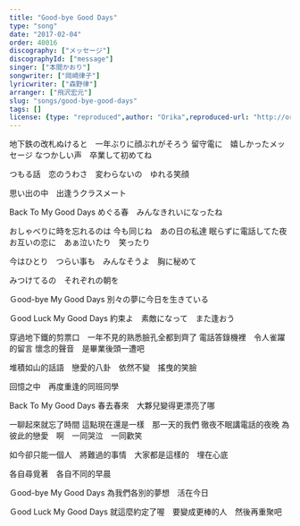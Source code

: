 ```yaml
---
title: "Good-bye Good Days"
type: "song"
date: "2017-02-04"
order: 40016
discography: ["メッセージ"]
discographyId: ["message"]
singer: ["本間かおり"]
songwriter: ["岡崎律子"]
lyricwriter: ["森野律"]
arranger: ["飛沢宏元"]
slug: "songs/good-bye-good-days"
tags: []
license: {type: "reproduced",author: "Orika",reproduced-url: "http://orikamushi.myweb.hinet.net",reproduced-website: "織歌蟲"}
---
```


地下鉄の改札ぬけると　一年ぶりに顔ぶれがそろう
留守電に　嬉しかったメッセージ
なつかしい声　卒業して初めてね

つもる話　恋のうわさ　変わらないの　ゆれる笑顔

思い出の中　出逢うクラスメート

Back To My Good Days
めぐる春　みんなきれいになったね

おしゃべりに時を忘れるのは
今も同じね　あの日の私達
眠らずに電話してた夜
お互いの恋に　あぁ泣いたり　笑ったり

今はひとり　つらい事も　みんなそうよ　胸に秘めて

みつけてるの　それぞれの朝を

Ｇood-bye My Good Days
別々の夢に今日を生きている

Ｇood Luck My Good Days
約束よ　素敵になって　また逢おう

穿過地下鐵的剪票口　一年不見的熟悉臉孔全都到齊了
電話答錄機裡　令人雀躍的留言
懷念的聲音　是畢業後頭一遭吧

堆積如山的話語　戀愛的八卦　依然不變　搖曳的笑臉

回憶之中　再度重逢的同班同學

Back To My Good Days
春去春來　大夥兒變得更漂亮了哪

一聊起來就忘了時間
這點現在還是一樣　那一天的我們
徹夜不眠講電話的夜晚
為彼此的戀愛　啊　一同哭泣　一同歡笑

如今卻只能一個人　將難過的事情　大家都是這樣的　埋在心底

各自尋覓著　各自不同的早晨

Ｇood-bye My Good Days
為我們各別的夢想　活在今日

Ｇood Luck My Good Days
就這麼約定了喔　要變成更棒的人　然後再重聚吧
